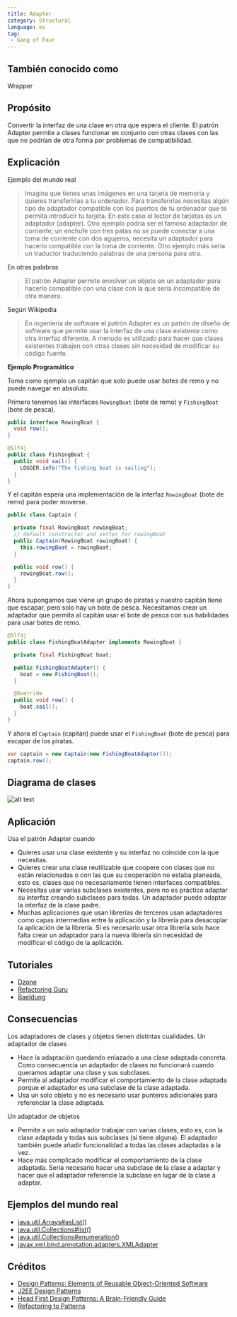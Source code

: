 ```yaml
---
title: Adapter
category: Structural
language: es
tag:
 - Gang of Four
---
```


## También conocido como

Wrapper

## Propósito

Convertir la interfaz de una clase en otra que espera el cliente. El patrón Adapter permite a clases funcionar en
conjunto con otras clases con las que no podrían de otra forma por problemas de compatibilidad.

## Explicación

Ejemplo del mundo real

> Imagina que tienes unas imágenes en una tarjeta de memoria y quieres transferirlas a tu ordenador. Para transferirlas
> necesitas algún tipo de adaptador compatible con los puertos de tu ordenador que te permita introducir tu tarjeta. En
> este caso el lector de tarjetas es un adaptador (adapter).
> Otro ejemplo podría ser el famoso adaptador de corriente; un enchufe con tres patas no se puede conectar a una toma de
> corriente con dos agujeros, necesita un adaptador para hacerlo compatible con la toma de corriente.
> Otro ejemplo más sería un traductor traduciendo palabras de una persona para otra.

En otras palabras

> El patrón Adapter permite envolver un objeto en un adaptador para hacerlo compatible con una clase con la que sería
> incompatible de otra manera.

Según Wikipedia

> En ingeniería de software el patrón Adapter es un patrón de diseño de software que permite usar la interfaz de una
> clase existente como otra interfaz diferente. A menudo es utilizado para hacer que clases existentes trabajen con otras
> clases sin necesidad de modificar su código fuente.

**Ejemplo Programático**

Toma como ejemplo un capitán que solo puede usar botes de remo y no puede navegar en absoluto.

Primero tenemos las interfaces `RowingBoat` (bote de remo) y `FishingBoat` (bote de pesca).

```java
public interface RowingBoat {
  void row();
}

@Slf4j
public class FishingBoat {
  public void sail() {
    LOGGER.info("The fishing boat is sailing");
  }
}
```

Y el capitán espera una implementación de la interfaz `RowingBoat` (bote de remo) para poder moverse.

```java
public class Captain {

  private final RowingBoat rowingBoat;
  // default constructor and setter for rowingBoat
  public Captain(RowingBoat rowingBoat) {
    this.rowingBoat = rowingBoat;
  }

  public void row() {
    rowingBoat.row();
  }
}
```

Ahora supongamos que viene un grupo de piratas y nuestro capitán tiene que escapar, pero solo hay un bote de pesca.
Necesitamos crear un adaptador que permita al capitán usar el bote de pesca con sus habilidades para usar botes de remo.

```java
@Slf4j
public class FishingBoatAdapter implements RowingBoat {

  private final FishingBoat boat;

  public FishingBoatAdapter() {
    boat = new FishingBoat();
  }

  @Override
  public void row() {
    boat.sail();
  }
}
```

Y ahora el `Captain` (capitán) puede usar el `FishingBoat` (bote de pesca) para escapar de los piratas.

```java
var captain = new Captain(new FishingBoatAdapter());
captain.row();
```

## Diagrama de clases

![alt text](./etc/adapter.urm.png "Adapter class diagram")

## Aplicación

Usa el patrón Adapter cuando

* Quieres usar una clase existente y su interfaz no coincide con la que necesitas.
* Quieres crear una clase reutilizable que coopere con clases que no están relacionadas o con las que su cooperación no
  estaba planeada, esto es, clases que no necesariamente tienen interfaces compatibles.
* Necesitas usar varias subclases existentes, pero no es práctico adaptar su interfaz creando subclases para todas. Un
  adaptador puede adaptar la interfaz de la clase padre.
* Muchas aplicaciones que usan librerías de terceros usan adaptadores como capas intermedias entre la aplicación y la
  librería para desacoplar la aplicación de la librería. Si es necesario usar otra librería solo hace falta crear un
  adaptador para la nueva librería sin necesidad de modificar el código de la aplicación.

## Tutoriales

* [Dzone](https://dzone.com/articles/adapter-design-pattern-in-java)
* [Refactoring Guru](https://refactoring.guru/design-patterns/adapter/java/example)
* [Baeldung](https://www.baeldung.com/java-adapter-pattern)

## Consecuencias

Los adaptadores de clases y objetos tienen distintas cualidades. Un adaptador de clases

* Hace la adaptación quedando enlazado a una clase adaptada concreta. Como consecuencia un adaptador de clases no
  funcionará cuando queramos adaptar una clase y sus subclases.
* Permite al adaptador modificar el comportamiento de la clase adaptada porque el adaptador es una subclase de la clase
  adaptada.
* Usa un solo objeto y no es necesario usar punteros adicionales para referenciar la clase adaptada.

Un adaptador de objetos

* Permite a un solo adaptador trabajar con varias clases, esto es, con la clase adaptada y todas sus subclases (si tiene
  alguna). El adaptador también puede añadir funcionalidad a todas las clases adaptadas a la vez.
* Hace más complicado modificar el comportamiento de la clase adaptada. Sería necesario hacer una subclase de la clase a
  adaptar y hacer que el adaptador referencie la subclase en lugar de la clase a adaptar.

## Ejemplos del mundo real

* [java.util.Arrays#asList()](http://docs.oracle.com/javase/8/docs/api/java/util/Arrays.html#asList%28T...%29)
* [java.util.Collections#list()](https://docs.oracle.com/javase/8/docs/api/java/util/Collections.html#list-java.util.Enumeration-)
* [java.util.Collections#enumeration()](https://docs.oracle.com/javase/8/docs/api/java/util/Collections.html#enumeration-java.util.Collection-)
* [javax.xml.bind.annotation.adapters.XMLAdapter](http://docs.oracle.com/javase/8/docs/api/javax/xml/bind/annotation/adapters/XmlAdapter.html#marshal-BoundType-)

## Créditos

* [Design Patterns: Elements of Reusable Object-Oriented Software](https://www.amazon.com/gp/product/0201633612/ref=as_li_tl?ie=UTF8&camp=1789&creative=9325&creativeASIN=0201633612&linkCode=as2&tag=javadesignpat-20&linkId=675d49790ce11db99d90bde47f1aeb59)
* [J2EE Design Patterns](https://www.amazon.com/gp/product/0596004273/ref=as_li_tl?ie=UTF8&camp=1789&creative=9325&creativeASIN=0596004273&linkCode=as2&tag=javadesignpat-20&linkId=48d37c67fb3d845b802fa9b619ad8f31)
* [Head First Design Patterns: A Brain-Friendly Guide](https://www.amazon.com/gp/product/0596007124/ref=as_li_tl?ie=UTF8&camp=1789&creative=9325&creativeASIN=0596007124&linkCode=as2&tag=javadesignpat-20&linkId=6b8b6eea86021af6c8e3cd3fc382cb5b)
* [Refactoring to Patterns](https://www.amazon.com/gp/product/0321213351/ref=as_li_tl?ie=UTF8&camp=1789&creative=9325&creativeASIN=0321213351&linkCode=as2&tag=javadesignpat-20&linkId=2a76fcb387234bc71b1c61150b3cc3a7)
